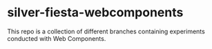 # silver-fiesta-webcomponents
This repo is a collection of different branches containing experiments conducted with Web Components.
